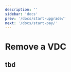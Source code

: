```yaml
---
description: ''
sidebar: 'docs'
prev: '/docs/start-upgrade/'
next: '/docs/start-pay/'
---
```


# Remove a VDC

## tbd
